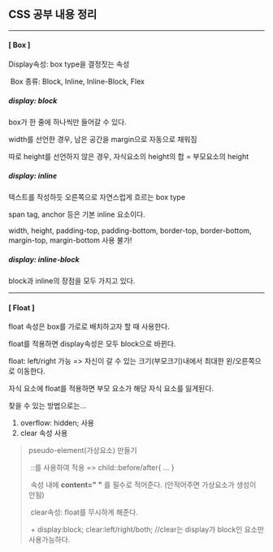 ## CSS 공부 내용 정리

------

#### [ Box ]

Display속성: box type을 결정짓는 속성

​	Box 종류: Block, Inline, Inline-Block, Flex



##### display: block

box가 한 줄에 하나씩만 들어갈 수 있다.

width를 선언한 경우, 남은 공간을 margin으로 자동으로 채워짐

따로 height를 선언하지 않은 경우, 자식요소의 height의 합 = 부모요소의 height



##### display: inline

텍스트를 작성하듯 오른쪽으로 자연스럽게 흐르는 box type

span tag, anchor 등은 기본 inline 요소이다.

width, height, padding-top, padding-bottom, border-top, border-bottom, margin-top, margin-bottom 사용 불가!



##### display: inline-block

block과 inline의 장점을 모두 가지고 있다.



------

#### [ Float ]

float 속성은 box를 가로로 배치하고자 할 때 사용한다.

float를 적용하면 display속성은 모두 block으로 바뀐다.

float: left/right 가능 => 자신이 갈 수 있는 크기(부모크기)내에서 최대한 왼/오른쪽으로 이동한다.

자식 요소에 float를 적용하면 부모 요소가 해당 자식 요소를 잃게된다.

찾을 수 있는 방법으로는...

1. overflow: hidden; 사용
2. clear 속성 사용

> pseudo-element(가상요소) 만들기
>
> ​	::를 사용하여 적용 => child::before/after{ ... }
>
> ​	속성 내에 **content=" "** 를 필수로 적어준다. (안적어주면 가상요소가 생성이 안됨)
>
> ​	clear속성: float를 무시하게 해준다.
>
> ​	+ display:block; clear:left/right/both;  //clear는 display가 block인 요소만 사용가능하다. 